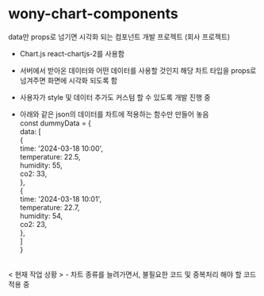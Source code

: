 
# wony-chart-components
data만 props로 넘기면 시각화 되는 컴포넌트 개발 프로젝트 (회사 프로젝트)

- Chart.js react-chartjs-2를 사용함
- 서버에서 받아온 데이터와 어떤 데이터를 사용할 것인지 해당 차트 타입을 props로 넘겨주면 화면에 시각화 되도록 함
- 사용자가 style 및 데이터 추가도 커스텀 할 수 있도록 개발 진행 중


- 아래와 같은 json의 데이터를 차트에 적용하는 함수만 만들어 놓음
  <br/>
const dummyData = { <br/>
  data: [ <br/>
    { <br/>
      time: '2024-03-18 10:00', <br/>
      temperature: 22.5, <br/>
      humidity: 55, <br/>
      co2: 33, <br/>
    }, <br/>
    { <br/>
      time: '2024-03-18 10:01', <br/>
      temperature: 22.7, <br/>
      humidity: 54, <br/>
      co2: 23, <br/>
    }, <br/>
  ] <br/>
} 
<br/>
< 현재 작업 상황 >
- 차트 종류를 늘려가면서, 불필요한 코드 및 중복처리 해야 할 코드 적용 중
